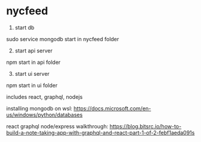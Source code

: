 # nycfeed
1) start db

sudo service mongodb start in nycfeed folder

2) start api server

npm start in api folder

3) start ui server

npm start in ui folder

includes react, graphql, nodejs

installing mongodb on wsl: https://docs.microsoft.com/en-us/windows/python/databases

react graphql node/express walkthrough: https://blog.bitsrc.io/how-to-build-a-note-taking-app-with-graphql-and-react-part-1-of-2-febf1aeda091s
